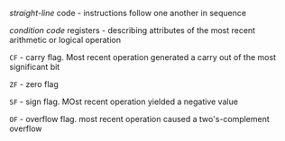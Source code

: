 _straight-line_ code - instructions follow one another in sequence

_condition code_ registers - describing attributes of the most recent arithmetic or logical operation

`CF` - carry flag. Most recent operation generated a carry out of the most significant bit

`ZF` - zero flag

`SF` - sign flag. MOst recent operation yielded a negative value

`OF` - overflow flag. most recent operation caused a two's-complement overflow
